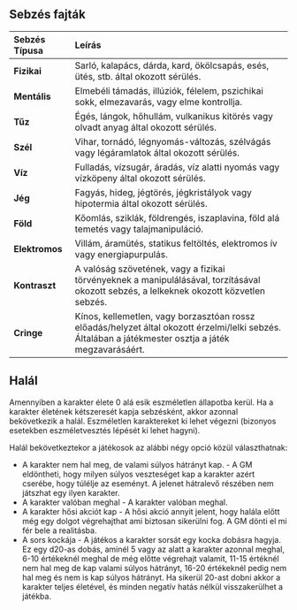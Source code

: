 ## Sebzés fajták

| Sebzés Típusa  | Leírás                                                                                                                                                |
| :------------- | :---------------------------------------------------------------------------------------------------------------------------------------------------- |
| **Fizikai**    | Sarló, kalapács, dárda, kard, ökölcsapás, esés, ütés, stb. által okozott sérülés.                                                                     |
| **Mentális**   | Elmebéli támadás, illúziók, félelem, pszichikai sokk, elmezavarás, vagy elme kontrollja.                                                              |
| **Tűz**        | Égés, lángok, hőhullám, vulkanikus kitörés vagy olvadt anyag által okozott sérülés.                                                                   |
| **Szél**       | Vihar, tornádó, légnyomás-változás, szélvágás vagy légáramlatok által okozott sérülés.                                                                |
| **Víz**        | Fulladás, vízsugár, áradás, víz alatti nyomás vagy vízköpeny által okozott sérülés.                                                                   |
| **Jég**        | Fagyás, hideg, jégtörés, jégkristályok vagy hipotermia által okozott sérülés.                                                                         |
| **Föld**       | Kőomlás, sziklák, földrengés, iszaplavina, föld alá temetés vagy talajmanipuláció.                                                                    |
| **Elektromos** | Villám, áramütés, statikus feltöltés, elektromos ív vagy energiapurpulás.                                                                             |
| **Kontraszt**  | A valóság szövetének, vagy a fizikai törvényeknek a manipulálásával, torzításával okozott sebzés, a lelkeknek okozott közvetlen sebzés.               |
| **Cringe**     | Kínos, kellemetlen, vagy borzasztóan rossz előadás/helyzet által okozott érzelmi/lelki sebzés. Általában a játékmester osztja a játék megzavarásáért. |
## Halál
Amennyiben a karakter élete 0 alá esik eszméletlen állapotba kerül. Ha a karakter életének kétszeresét kapja sebzésként, akkor azonnal bekövetkezik a halál. Eszméletlen karaktereket ki lehet végezni (bizonyos esetekben eszméletvesztés lépését ki lehet hagyni).

Halál bekövetkeztekor a játékosok az alábbi négy opció közül választhatnak:
- A karakter nem hal meg, de valami súlyos hátrányt kap. - A GM eldöntheti, hogy milyen súlyos veszteséget kap a karakter azért cserébe, hogy túlélje az eseményt. A jelenet hátralevő részében nem játszhat egy ilyen karakter.
- A karakter valóban meghal - A karakter valóban meghal.
- A karakter hősi akciót kap - A hősi akció annyit jelent, hogy halála előtt még egy dolgot végrehajthat ami biztosan sikerülni fog. A GM dönti el mi fér bele a realitásba.
- A sors kockája - A játékos a karakter sorsát egy kocka dobásra hagyja. Ez egy d20-as dobás, aminél 5 vagy az alatt a karakter azonnal meghal, 6-10 értékeknél meghal de még előtte végrehajt valamit, 11-15 értéknél nem hal meg de kap valami súlyos hátrányt, 16-20 értékeknél pedig nem hal meg és nem is kap súlyos hátrányt. Ha sikerül 20-ast dobni akkor a karakter teljes életével, és minden negatív hatás nélkül visszakerülhet a játékba.